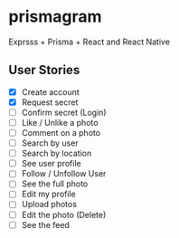 # prismagram

Exprsss + Prisma + React and React Native

## User Stories

- [x] Create account
- [x] Request secret
- [ ] Confirm secret (Login)
- [ ] Like / Unlike a photo
- [ ] Comment on a photo
- [ ] Search by user
- [ ] Search by location
- [ ] See user profile
- [ ] Follow / Unfollow User
- [ ] See the full photo
- [ ] Edit my profile
- [ ] Upload photos
- [ ] Edit the photo (Delete)
- [ ] See the feed
